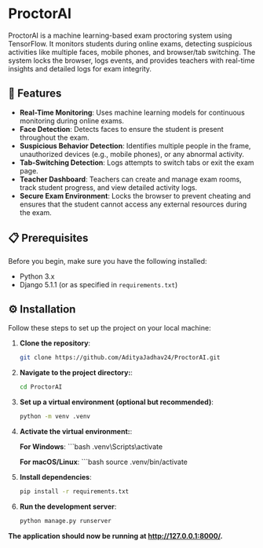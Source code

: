 # ProctorAI
ProctorAI is a machine learning-based exam proctoring system using TensorFlow. It monitors students during online exams, detecting suspicious activities like multiple faces, mobile phones, and browser/tab switching. The system locks the browser, logs events, and provides teachers with real-time insights and detailed logs for exam integrity.

## 🚀 Features

- **Real-Time Monitoring**: Uses machine learning models for continuous monitoring during online exams.
- **Face Detection**: Detects faces to ensure the student is present throughout the exam.
- **Suspicious Behavior Detection**: Identifies multiple people in the frame, unauthorized devices (e.g., mobile phones), or any abnormal activity.
- **Tab-Switching Detection**: Logs attempts to switch tabs or exit the exam page.
- **Teacher Dashboard**: Teachers can create and manage exam rooms, track student progress, and view detailed activity logs.
- **Secure Exam Environment**: Locks the browser to prevent cheating and ensures that the student cannot access any external resources during the exam.

## 📋 Prerequisites

Before you begin, make sure you have the following installed:

- Python 3.x
- Django 5.1.1 (or as specified in `requirements.txt`)

## ⚙️ Installation

Follow these steps to set up the project on your local machine:

1. **Clone the repository**:
   ```bash
   git clone https://github.com/AdityaJadhav24/ProctorAI.git

2. **Navigate to the project directory:**:
    ```bash
    cd ProctorAI

3. **Set up a virtual environment (optional but recommended)**:
    ```bash
    python -m venv .venv

4. **Activate the virtual environment:**:

    **For Windows**:
        ```bash
        .venv\Scripts\activate

    **For macOS/Linux**:
        ```bash
        source .venv/bin/activate

5. **Install dependencies**:

    ```bash
    pip install -r requirements.txt

6. **Run the development server**:
    
    ```bash
    python manage.py runserver

**The application should now be running at http://127.0.0.1:8000/.**

